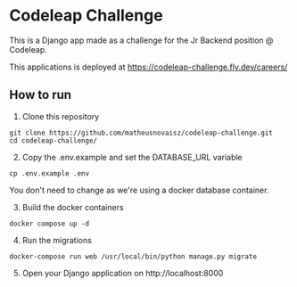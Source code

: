 # Codeleap Challenge

This is a Django app made as a challenge for the Jr Backend position @ Codeleap.

This applications is deployed at https://codeleap-challenge.fly.dev/careers/

## How to run

1. Clone this repository

```
git clone https://github.com/matheusnovaisz/codeleap-challenge.git
cd codeleap-challenge/
```

2. Copy the .env.example and set the DATABASE_URL variable

 ```
 cp .env.example .env
 ```
  You don't need to change as we're using a docker database container.

3. Build the docker containers

  ```
  docker compose up -d
  ```

4. Run the migrations

```
docker-compose run web /usr/local/bin/python manage.py migrate
```

5. Open your Django application on http://localhost:8000